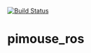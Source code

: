 [![Build Status](https://travis-ci.org/sako35/pimouse_ros.svg?branch=master)](https://travis-ci.org/sako35/pimouse_ros)

# pimouse_ros


